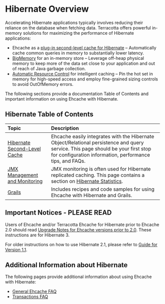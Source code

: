 ---
---

# Hibernate Overview

Accelerating Hibernate applications typically involves reducing their reliance on the database when fetching data. Terracotta offers powerful in-memory solutions for maximizing the performance of Hibernate applications:

* Ehcache as a [plug-in second-level cache for Hibernate](/documentation/2.8/integrations/hibernate) &ndash; Automatically cache common queries in memory to substantially lower latency.
* [BigMemory](/documentation/2.8/bigmemory/index) for an in-memory store &ndash; Leverage off-heap physical memory to keep more of the data set close to your application and out of reach of Java garbage collection.
* [Automatic Resource Control](/documentation/2.8/arc/index) for intelligent caching &ndash; Pin the hot set in memory for high-speed access and employ fine-grained sizing controls to avoid OutOfMemory errors.

The following sections provide a documentation Table of Contents and important information on using Ehcache with Hibernate.

## Hibernate Table of Contents

| Topic | Description |
|:-------|:------------|
|[Hibernate Second-Level Cache](/documentation/2.8/integrations/hibernate)|Ehcache easily integrates with the Hibernate Object/Relational persistence and query service. This page should be your first stop for configuration information, performance tips, and FAQs.|
|[JMX Management and Monitoring](/documentation/2.8/operations/jmx)|JMX monitoring is often used for Hibernate replicated caching. This page contains a section on [Hibernate Statistics](/documentation/2.8/operations/jmx#Hibernate-statistics).|
|[Grails](/documentation/2.8/recipes/grails)|Includes recipes and code samples for using Ehcache with Hibernate and Grails.|

   


## Important Notices - PLEASE READ

Users of Ehcache and/or Terracotta Ehcache for Hibernate prior to Ehcache 2.0 should read [Upgrade Notes for Ehcache versions prior to 2.0](http://ehcache.org/documentation/2.8/integrations/hibernate-upgrade). These instructions are for Hibernate 3.

For older instructions on how to use Hibernate 2.1, please refer to [Guide for Version 1.1](http://ehcache.org/documentation/2.8/documentation-1_1).


## Additional Information about Hibernate
The following pages provide additional information about using Ehcache with Hibernate:

* [General Ehcache FAQ](/documentation/2.8/faq)
* [Transactions FAQ](/documentation/2.8/apis/transactions#faq)
